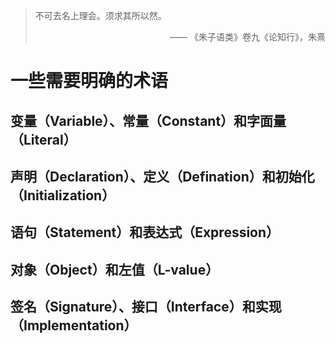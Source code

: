 > 不可去名上理会。须求其所以然。
> <p style="text-align: right">—— 《朱子语类》卷九《论知行》，朱熹</p>

# 一些需要明确的术语

## 变量（Variable）、常量（Constant）和字面量（Literal）

## 声明（Declaration）、定义（Defination）和初始化（Initialization）

## 语句（Statement）和表达式（Expression）

## 对象（Object）和左值（L-value）

## 签名（Signature）、接口（Interface）和实现（Implementation）

